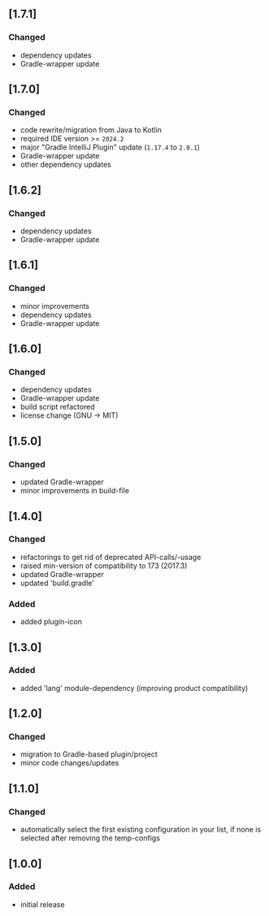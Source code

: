 ## [1.7.1]

### Changed
- dependency updates
- Gradle-wrapper update

## [1.7.0]

### Changed
- code rewrite/migration from Java to Kotlin
- required IDE version >= `2024.2`
- major "Gradle IntelliJ Plugin" update (`1.17.4` to `2.0.1`)
- Gradle-wrapper update
- other dependency updates

## [1.6.2]

### Changed
- dependency updates
- Gradle-wrapper update

## [1.6.1]

### Changed
- minor improvements
- dependency updates
- Gradle-wrapper update

## [1.6.0]

### Changed
- dependency updates
- Gradle-wrapper update
- build script refactored
- license change (GNU -> MIT)

## [1.5.0]

### Changed
- updated Gradle-wrapper
- minor improvements in build-file

## [1.4.0]

### Changed
- refactorings to get rid of deprecated API-calls/-usage
- raised min-version of compatibility to 173 (2017.3)
- updated Gradle-wrapper
- updated 'build.gradle'

### Added
- added plugin-icon

## [1.3.0]

### Added
- added 'lang' module-dependency (improving product compatibility)

## [1.2.0]

### Changed
- migration to Gradle-based plugin/project
- minor code changes/updates

## [1.1.0]

### Changed
- automatically select the first existing configuration in your list, if none is selected after removing the temp-configs

## [1.0.0]

### Added
- initial release

